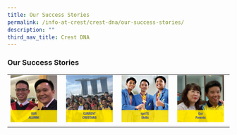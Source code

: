 ```yaml
---
title: Our Success Stories
permalink: /info-at-crest/crest-dna/our-success-stories/
description: ""
third_nav_title: Crest DNA
---
```

### Our Success Stories

|  |  |  |  |
|---|---|---|---|
| <a href="/our-success-stories/our-alumni/"><img src="/images/oss1.png" style="width:95%"> | </a><a href="https://www.flickr.com/photos/190503566@N03/collections/72157716366865471/"><img src="/images/oss2.png" style="width:95%"> | </a><a href="/ignite-skills/our-success-stories/"><img src="/images/oss3.png" style="width:95%"> | </a><a href="/crest-pal/partners/"><img src="/images/oss4.png" style="width:95%"> |
|  |  |  |  |</a>